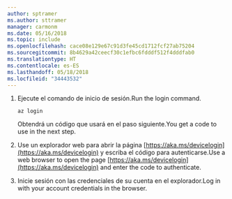 ```yaml
---
author: sptramer
ms.author: sttramer
manager: carmonm
ms.date: 05/16/2018
ms.topic: include
ms.openlocfilehash: cace08e129e67c91d3fe45cd1712fcf27ab75204
ms.sourcegitcommit: 8b4629a42ceecf30c1efbc6fdddf512f4dddfab0
ms.translationtype: HT
ms.contentlocale: es-ES
ms.lasthandoff: 05/18/2018
ms.locfileid: "34443532"
---
```

1. <span data-ttu-id="49e61-101">Ejecute el comando de inicio de sesión.</span><span class="sxs-lookup"><span data-stu-id="49e61-101">Run the login command.</span></span>

    ```azurecli-interactive
    az login
    ```

   <span data-ttu-id="49e61-102">Obtendrá un código que usará en el paso siguiente.</span><span class="sxs-lookup"><span data-stu-id="49e61-102">You get a code to use in the next step.</span></span>

2. <span data-ttu-id="49e61-103">Use un explorador web para abrir la página [https://aka.ms/devicelogin](https://aka.ms/devicelogin) y escriba el código para autenticarse.</span><span class="sxs-lookup"><span data-stu-id="49e61-103">Use a web browser to open the page [https://aka.ms/devicelogin](https://aka.ms/devicelogin) and enter the code to authenticate.</span></span>

3. <span data-ttu-id="49e61-104">Inicie sesión con las credenciales de su cuenta en el explorador.</span><span class="sxs-lookup"><span data-stu-id="49e61-104">Log in with your account credentials in the browser.</span></span>